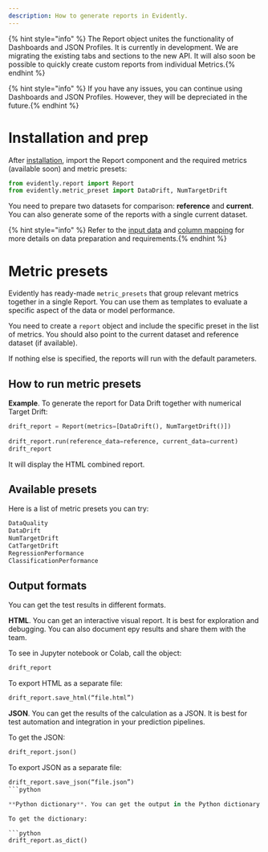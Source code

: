 ```yaml
---
description: How to generate reports in Evidently.
---
```


{% hint style="info" %} The Report object unites the functionality of Dashboards and JSON Profiles. It is currently in development. We are migrating the existing tabs and sections to the new API. It will also soon be possible to quickly create custom reports from individual Metrics.{% endhint %} 

{% hint style="info" %} If you have any issues, you can continue using Dashboards and JSON Profiles. However, they will be depreciated in the future.{% endhint %}      

# Installation and prep

After [installation](../get-started/install-evidently.md), import the Report component and the required metrics (available soon) and metric presets:

```python
from evidently.report import Report
from evidently.metric_preset import DataDrift, NumTargetDrift
```

You need to prepare two datasets for comparison: **reference** and **current**. You can also generate some of the reports with a single current dataset. 

{% hint style="info" %} Refer to the [input data](input-data.md) and [column mapping](column-mapping.md) for more details on data preparation and requirements.{% endhint %}

# Metric presets 

Evidently has ready-made `metric_presets` that group relevant metrics together in a single Report. You can use them as templates to evaluate a specific aspect of the data or model performance.

You need to create a `report` object and include the specific preset in the list of metrics. You should also point to the current dataset and reference dataset (if available).

If nothing else is specified, the reports will run with the default parameters.

## How to run metric presets

**Example**. To generate the report for Data Drift together with numerical Target Drift:

```python
drift_report = Report(metrics=[DataDrift(), NumTargetDrift()])
 
drift_report.run(reference_data=reference, current_data=current)
drift_report
```
 
It will display the HTML combined report. 

## Available presets

Here is a list of metric presets you can try:

```python
DataQuality
DataDrift
NumTargetDrift
CatTargetDrift 
RegressionPerformance
ClassificationPerformance
```

## Output formats 

You can get the test results in different formats. 

**HTML**. You can get an interactive visual report. It is best for exploration and debugging. You can also document еру results and share them with the team. 

To see in Jupyter notebook or Colab, call the object: 

```python
drift_report
```

To export HTML as a separate file: 

```python
drift_report.save_html(“file.html”)
```

**JSON**. You can get the results of the calculation as a JSON. It is best for test automation and integration in your prediction pipelines. 

To get the JSON:

```python
drift_report.json()
```

To export JSON as a separate file: 

```python
drift_report.save_json(“file.json”)
```python

**Python dictionary**. You can get the output in the Python dictionary format. Using a Python object might be more convenient if you want to apply multiple transformations to the output.

To get the dictionary:

```python
drift_report.as_dict()
```
